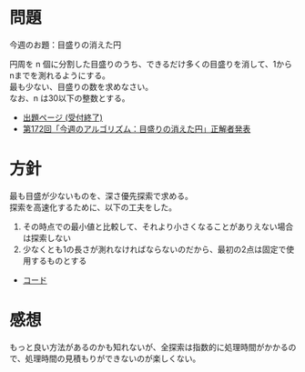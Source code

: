 # 問題
今週のお題：目盛りの消えた円

円周を n 個に分割した目盛りのうち、できるだけ多くの目盛りを消して、1からnまでを測れるようにする。  
最も少ない、目盛りの数を求めなさい。  
なお、n は30以下の整数とする。  

+ [出題ページ (受付終了)](https://codeiq.jp/q/3502)
+ [第172回「今週のアルゴリズム：目盛りの消えた円」正解者発表](https://codeiq.jp/magazine/2017/12/56568/)

# 方針
最も目盛が少ないものを、深さ優先探索で求める。  
探索を高速化するために、以下の工夫をした。
1. その時点での最小値と比較して、それより小さくなることがありえない場合は探索しない
1. 少なくとも1の長さが測れなければならないのだから、最初の2点は固定で使用するものとする

+ [コード](solve.py)

# 感想
もっと良い方法があるのかも知れないが、全探索は指数的に処理時間がかかるので、処理時間の見積もりができないのが楽しくない。  
